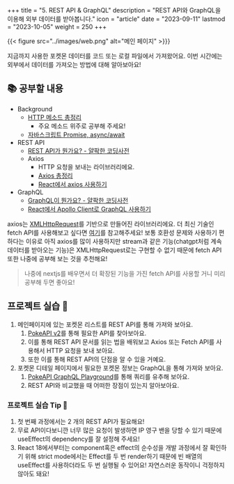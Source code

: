 +++
title = "5. REST API & GraphQL"
description = "REST API와 GraphQL을 이용해 외부 데이터를 받아봅니다."
icon = "article"
date = "2023-09-11"
lastmod = "2023-10-05"
weight = 250
+++

{{< figure src="../images/web.png" alt="메인 페이지" >}}}

지금까지 사용한 포켓몬 데이터를 코드 또는 로컬 파일에서 가져왔어요. 이번 시간에는 외부에서 데이터를 가져오는 방법에 대해 알아보아요!

## 📚 공부할 내용

- Background
  - [HTTP 메소드 총정리](https://inpa.tistory.com/entry/WEB-%F0%9F%8C%90-HTTP-%EB%A9%94%EC%84%9C%EB%93%9C-%EC%A2%85%EB%A5%98-%ED%86%B5%EC%8B%A0-%EA%B3%BC%EC%A0%95-%F0%9F%92%AF-%EC%B4%9D%EC%A0%95%EB%A6%AC)
    - 주요 메소드 위주로 공부해 주세요!
  - [자바스크립트 Promise, async/await](https://javascript.info/async)
- REST API
  - [REST API가 뭔가요? - 얄팍한 코딩사전](https://www.youtube.com/watch?v=iOueE9AXDQQ&ab_channel=%EC%96%84%ED%8C%8D%ED%95%9C%EC%BD%94%EB%94%A9%EC%82%AC%EC%A0%84)
  - Axios
    - HTTP 요청을 보내는 라이브러리에요.
    - [Axios 총정리](https://inpa.tistory.com/entry/AXIOS-%F0%9F%93%9A-%EC%84%A4%EC%B9%98-%EC%82%AC%EC%9A%A9)
    - [React에서 axios 사용하기](https://www.youtube.com/watch?v=9-OrcyggmKQ&ab_channel=%EC%BD%94%EC%A7%80%EC%BD%94%EB%8D%94KossieCoder)
- GraphQL
  - [GraphQL이 뭔가요? - 얄팍한 코딩사전](https://www.youtube.com/watch?v=EkWI6Ru8lFQ&ab_channel=%EC%96%84%ED%8C%8D%ED%95%9C%EC%BD%94%EB%94%A9%EC%82%AC%EC%A0%84)
  - [React에서 Apollo Client로 GraphQL 사용하기](https://www.daleseo.com/graphql-react-apollo-client/)

axios는 [XMLHttpRequest](https://ko.javascript.info/xmlhttprequest)를 기반으로 만들어진 라이브러리에요. 더 최신 기술인 fetch API를 사용해보고 싶다면 [여기](https://ko.javascript.info/fetch)를 참고해주세요! 보통 호환성 문제와 사용하기 편하다는 이유로 아직 axios를 많이 사용하지만 stream과 같은 기능(chatgpt처럼 계속 데이터를 받아오는 기능)은 XMLHttpRequest로는 구현할 수 없기 때문에 fetch API 또한 나중에 공부해 보는 것을 추천해요!

> 나중에 nextjs를 배우면서 더 확장된 기능을 가진 fetch API를 사용할 거니 미리 공부해 두면 좋아요!
  
## 프로젝트 실습 🎈

1. 메인페이지에 있는 포켓몬 리스트를 REST API를 통해 가져와 보아요.
   1. [PokeAPI v2](https://pokeapi.co/docs/v2)를 통해 필요한 API를 찾아보아요.
   2. 이를 통해 REST API 문서를 읽는 법을 배워보고 Axios 또는 Fetch API를 사용해서 HTTP 요청을 보내 보아요.
   3. 또한 이를 통해 REST API의 단점을 알 수 있을 거예요.
2. 포켓몬 디테일 페이지에서 필요한 포켓몬 정보는 GraphQL을 통해 가져와 보아요.
   1. [PokeAPI GraphQL Playground](https://beta.pokeapi.co/graphql/console)를 통해 쿼리를 유추해 보아요.
   2. REST API와 비교했을 때 어떠한 장점이 있는지 알아보아요.

### 프로젝트 실습 Tip 📌

1. 첫 번째 과정에서는 2 개의 REST API가 필요해요!
2. 무료 API이다보니깐 너무 많은 요청이 발생하면 IP 영구 밴을 당할 수 있기 때문에 useEffect의 dependency를 잘 설정해 주세요!
3. React 18에서부터는 component혹은 effect의 순수성을 개발 과정에서 잘 확인하기 위해 strict mode에서는 Effect를 두 번 render하기 때문에 빈 배열의 useEffect를 사용하더라도 두 번 실행될 수 있어요! 자연스러운 동작이니 걱정하지 않아도 돼요!
